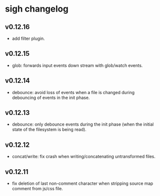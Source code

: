 # sigh changelog

## v0.12.16
 * add filter plugin.

## v0.12.15
 * glob: forwards input events down stream with glob/watch events.

## v0.12.14
 * debounce: avoid loss of events when a file is changed during debouncing of events in the init phase.

## v0.12.13
 * debounce: only debounce events during the init phase (when the initial state of the filesystem is being read).

## v0.12.12
 * concat/write: fix crash when writing/concatenating untransformed files.

## v0.12.11
 * fix deletion of last non-comment character when stripping source map comment from js/css file.
